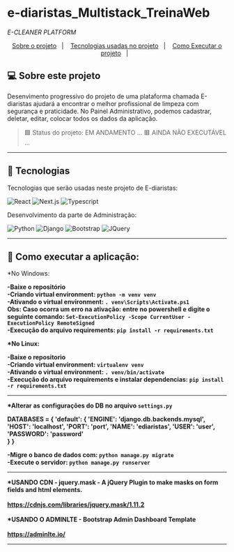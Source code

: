 # e-diaristas_Multistack_TreinaWeb
<i>E-CLEANER PLATFORM</i>

<p align="center">
  <a href="#projeto">Sobre o projeto</a>&nbsp;&nbsp;&nbsp;|&nbsp;&nbsp;&nbsp;
  <a href="#tecnologias">Tecnologias usadas no projeto</a>&nbsp;&nbsp;&nbsp;|&nbsp;&nbsp;&nbsp;
  <a href="#instalacao">Como Executar o projeto</a>&nbsp;&nbsp;&nbsp;|&nbsp;&nbsp;&nbsp;   
</p>

## <a id="projeto"> 💻 Sobre este projeto </a>

Desenvimento progressivo do projeto de uma plataforma chamada E-diaristas ajudará a encontrar o melhor profissional de limpeza com segurança e praticidade. No Painel Administrativo, podemos cadastrar, deletar, editar, colocar todos os dados da aplicação. <br>

> 🟩 Status do projeto: EM ANDAMENTO ...
> 🟥 AINDA NÃO EXECUTÁVEL ...

<hr>
  
  ## <a id="tecnologias"> 🧪 Tecnologias </a>

Tecnologias que serão usadas neste projeto de E-diaristas:

![React](https://img.shields.io/badge/React-20232A?style=for-the-badge&logo=react&logoColor=61DAFB)
![Next.js](https://img.shields.io/badge/next.js-000000?style=for-the-badge&logo=next-dot-js&logoColor=white)
![Typescript](https://img.shields.io/badge/TypeScript-007ACC?style=for-the-badge&logo=typescript&logoColor=white)

Desenvolvimento da parte de Administração:

![Python](https://img.shields.io/badge/Python-3776AB?style=for-the-badge&logo=python&logoColor=white)
![Django](https://img.shields.io/badge/Django-092E20?style=for-the-badge&logo=django&logoColor=green)
![Bootstrap](https://img.shields.io/badge/Bootstrap-563D7C?style=for-the-badge&logo=bootstrap&logoColor=white)
![JQuery](https://img.shields.io/badge/jQuery-0769AD?style=for-the-badge&logo=jquery&logoColor=white)

<hr>

## <a id="instalacao"> 🔴 Como executar a aplicação: </a> 

*No Windows:

<b>-Baixe o repositório <br>
<b>-Criando virtual environment:</b> `python -m venv venv`<br>
<b>-Ativando o virtual environment: </b>`. venv\Scripts\Activate.ps1`<br>
<b>Obs: Caso ocorra um erro na ativação:</b> entre no powershell e digite o seguinte comando: `Set-ExecutionPolicy -Scope CurrentUser -ExecutionPolicy RemoteSigned`<br>
<b>-Execução do arquivo requirements: </b>`pip install -r requirements.txt`<br>

*No Linux:

<b>-Baixe o repositorio<br>
<b>-Criando virtual environment:</b> `virtualenv venv`<br>
<b>-Ativando o virtual environment:</b> `. venv/bin/activate`<br>
<b>-Execução do arquivo requirements e instalar dependencias:</b> `pip install -r requirements.txt`<br>
  
 <hr> 
  
*Alterar as configurações do DB no arquivo <b>`settings.py`</b> <br>

  DATABASES = {
    'default': {
        'ENGINE': 'django.db.backends.mysql',
        'HOST': 'localhost',
        'PORT': 'port',
        'NAME': 'ediaristas',
        'USER': 'user',
        'PASSWORD': 'password'    
    }
}

 -Migre o banco de dados com: `python manage.py migrate` <br>
 -Execute o servidor: `python manage.py runserver` <br>
  
<hr>

*USANDO CDN - jquery.mask - A jQuery Plugin to make masks on form fields and html elements.<br>
<br>
https://cdnjs.com/libraries/jquery.mask/1.11.2<br>
<br>
*USANDO O ADMINLTE - Bootstrap Admin Dashboard Template<br>
<br>
https://adminlte.io/<br>
  
<hr>
